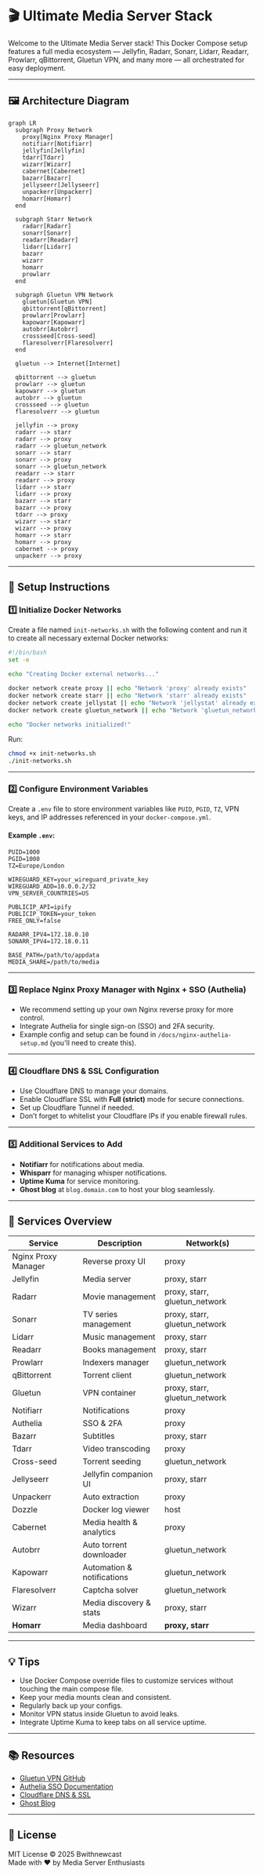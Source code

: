 
# 🎬 Ultimate Media Server Stack

Welcome to the Ultimate Media Server stack! This Docker Compose setup features a full media ecosystem — Jellyfin, Radarr, Sonarr, Lidarr, Readarr, Prowlarr, qBittorrent, Gluetun VPN, and many more — all orchestrated for easy deployment.

---

## 🖼️ Architecture Diagram

```mermaid
graph LR
  subgraph Proxy Network
    proxy[Nginx Proxy Manager]
    notifiarr[Notifiarr]
    jellyfin[Jellyfin]
    tdarr[Tdarr]
    wizarr[Wizarr]
    cabernet[Cabernet]
    bazarr[Bazarr]
    jellyseerr[Jellyseerr]
    unpackerr[Unpackerr]
    homarr[Homarr]
  end

  subgraph Starr Network
    radarr[Radarr]
    sonarr[Sonarr]
    readarr[Readarr]
    lidarr[Lidarr]
    bazarr
    wizarr
    homarr
    prowlarr
  end

  subgraph Gluetun VPN Network
    gluetun[Gluetun VPN]
    qbittorrent[qBittorrent]
    prowlarr[Prowlarr]
    kapowarr[Kapowarr]
    autobrr[Autobrr]
    crossseed[Cross-seed]
    flaresolverr[Flaresolverr]
  end

  gluetun --> Internet[Internet]

  qbittorrent --> gluetun
  prowlarr --> gluetun
  kapowarr --> gluetun
  autobrr --> gluetun
  crossseed --> gluetun
  flaresolverr --> gluetun

  jellyfin --> proxy
  radarr --> starr
  radarr --> proxy
  radarr --> gluetun_network
  sonarr --> starr
  sonarr --> proxy
  sonarr --> gluetun_network
  readarr --> starr
  readarr --> proxy
  lidarr --> starr
  lidarr --> proxy
  bazarr --> starr
  bazarr --> proxy
  tdarr --> proxy
  wizarr --> starr
  wizarr --> proxy
  homarr --> starr
  homarr --> proxy
  cabernet --> proxy
  unpackerr --> proxy
```

---

## 🔧 Setup Instructions

### 1️⃣ Initialize Docker Networks

Create a file named `init-networks.sh` with the following content and run it to create all necessary external Docker networks:

```bash
#!/bin/bash
set -e

echo "Creating Docker external networks..."

docker network create proxy || echo "Network 'proxy' already exists"
docker network create starr || echo "Network 'starr' already exists"
docker network create jellystat || echo "Network 'jellystat' already exists"
docker network create gluetun_network || echo "Network 'gluetun_network' already exists"

echo "Docker networks initialized!"
```

Run:

```bash
chmod +x init-networks.sh
./init-networks.sh
```

---

### 2️⃣ Configure Environment Variables

Create a `.env` file to store environment variables like `PUID`, `PGID`, `TZ`, VPN keys, and IP addresses referenced in your `docker-compose.yml`.

#### Example `.env`:

```env
PUID=1000
PGID=1000
TZ=Europe/London

WIREGUARD_KEY=your_wireguard_private_key
WIREGUARD_ADD=10.0.0.2/32
VPN_SERVER_COUNTRIES=US

PUBLICIP_API=ipify
PUBLICIP_TOKEN=your_token
FREE_ONLY=false

RADARR_IPV4=172.18.0.10
SONARR_IPV4=172.18.0.11

BASE_PATH=/path/to/appdata
MEDIA_SHARE=/path/to/media
```

---

### 3️⃣ Replace Nginx Proxy Manager with Nginx + SSO (Authelia)

- We recommend setting up your own Nginx reverse proxy for more control.
- Integrate Authelia for single sign-on (SSO) and 2FA security.
- Example config and setup can be found in `/docs/nginx-authelia-setup.md` (you'll need to create this).

---

### 4️⃣ Cloudflare DNS & SSL Configuration

- Use Cloudflare DNS to manage your domains.
- Enable Cloudflare SSL with **Full (strict)** mode for secure connections.
- Set up Cloudflare Tunnel if needed.
- Don’t forget to whitelist your Cloudflare IPs if you enable firewall rules.

---

### 5️⃣ Additional Services to Add

- **Notifiarr** for notifications about media.
- **Whisparr** for managing whisper notifications.
- **Uptime Kuma** for service monitoring.
- **Ghost blog** at `blog.domain.com` to host your blog seamlessly.

---

## 🧱 Services Overview

| Service            | Description                        | Network(s)                   |
|--------------------|----------------------------------|------------------------------|
| Nginx Proxy Manager | Reverse proxy UI                 | proxy                        |
| Jellyfin           | Media server                     | proxy, starr                 |
| Radarr             | Movie management                 | proxy, starr, gluetun_network|
| Sonarr             | TV series management             | proxy, starr, gluetun_network|
| Lidarr             | Music management                 | proxy, starr                 |
| Readarr            | Books management                 | proxy, starr                 |
| Prowlarr           | Indexers manager                 | gluetun_network              |
| qBittorrent        | Torrent client                  | gluetun_network              |
| Gluetun            | VPN container                  | proxy, starr, gluetun_network|
| Notifiarr          | Notifications                  | proxy                        |
| Authelia           | SSO & 2FA                      | proxy                        |
| Bazarr             | Subtitles                      | proxy, starr                 |
| Tdarr              | Video transcoding              | proxy                        |
| Cross-seed         | Torrent seeding                | gluetun_network              |
| Jellyseerr         | Jellyfin companion UI          | proxy, starr                 |
| Unpackerr          | Auto extraction                | proxy                        |
| Dozzle             | Docker log viewer              | host                         |
| Cabernet           | Media health & analytics       | proxy                        |
| Autobrr            | Auto torrent downloader        | gluetun_network              |
| Kapowarr           | Automation & notifications     | gluetun_network              |
| Flaresolverr       | Captcha solver                 | gluetun_network              |
| Wizarr             | Media discovery & stats        | proxy, starr                 |
| **Homarr**         | Media dashboard                | **proxy, starr**             |

---

## 💡 Tips

- Use Docker Compose override files to customize services without touching the main compose file.
- Keep your media mounts clean and consistent.
- Regularly back up your configs.
- Monitor VPN status inside Gluetun to avoid leaks.
- Integrate Uptime Kuma to keep tabs on all service uptime.

---

## 📚 Resources

- [Gluetun VPN GitHub](https://github.com/qdm12/gluetun)
- [Authelia SSO Documentation](https://www.authelia.com/docs/)
- [Cloudflare DNS & SSL](https://developers.cloudflare.com/dns/)
- [Ghost Blog](https://ghost.org/docs/)

---

## 📝 License

MIT License © 2025 Bwithnewcast  
Made with ❤️ by Media Server Enthusiasts  
